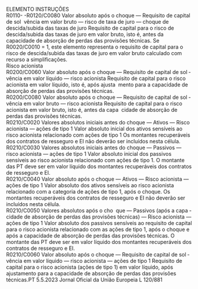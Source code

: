  
ELEMENTO  INSTRUÇÕES  
R0110- 
-R0120/C0080  Valor absoluto após o choque 
— Requisito de capital de sol ­
vência em valor bruto — risco 
de taxa de juro — choque de 
descida/subida das taxas de 
juro  Requisito de capital para o risco de descida/subida das taxas de juro em valor 
bruto, isto é, antes da capacidade de absorção de perdas das provisões técnicas. 
Se R0020/C0010 = 1, este elemento representa o requisito de capital para o risco 
de descida/subida das taxas de juro em valor bruto calculado com recurso a 
simplificações.  
Risco acionista  
R0200/C0060  Valor absoluto após o choque 
— Requisito de capital de sol ­
vência em valor líquido — 
risco acionista  Requisito de capital para o risco acionista em valor líquido, isto é, após ajusta ­
mento para a capacidade de absorção de perdas das provisões técnicas.  
R0200/C0080  Valor absoluto após o choque 
— Requisito de capital de sol ­
vência em valor bruto — risco 
acionista  Requisito de capital para o risco acionista em valor bruto, isto é, antes da capa ­
cidade de absorção de perdas das provisões técnicas.  
R0210/C0020  Valores absolutos iniciais antes 
do choque — Ativos — Risco 
acionista — ações de tipo 1  Valor absoluto inicial dos ativos sensíveis ao risco acionista relacionado com ações 
de tipo 1 
Os montantes recuperáveis dos contratos de resseguro e EI não deverão ser 
incluídos nesta célula.  
R0210/C0030  Valores absolutos iniciais antes 
do choque — Passivos — risco 
acionista — ações de tipo 1  Valor absoluto inicial dos passivos sensíveis ao risco acionista relacionado com 
ações de tipo 1. 
O montante das PT deve ser em valor líquido dos montantes recuperáveis dos 
contratos de resseguro e EI.  
R0210/C0040  Valor absoluto após o choque 
— Ativos — Risco acionista 
— ações de tipo 1  Valor absoluto dos ativos sensíveis ao risco acionista relacionado com a categoria 
de ações de tipo 1, após o choque. 
Os montantes recuperáveis dos contratos de resseguro e EI não deverão ser 
incluídos nesta célula.  
R0210/C0050  Valores absolutos após o cho ­
que — Passivos (após a capa ­
cidade de absorção de perdas 
das provisões técnicas) — 
Risco acionista — ações de 
tipo 1  Valor absoluto dos passivos sensíveis ao requisito de capital para o risco acionista 
relacionado com as ações de tipo 1, após o choque e após a capacidade de 
absorção de perdas das provisões técnicas. 
O montante das PT deve ser em valor líquido dos montantes recuperáveis dos 
contratos de resseguro e EI.  
R0210/C0060  Valor absoluto após o choque 
— Requisito de capital de sol ­
vência em valor líquido — 
risco acionista — ações de tipo 
1 Requisito de capital para o risco acionista (ações de tipo 1) em valor líquido, após 
ajustamento para a capacidade de absorção de perdas das provisões técnicas.PT  5.5.2023 Jornal Oficial da União Europeia L 120/881